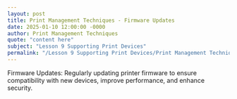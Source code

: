```yaml
---
layout: post
title: Print Management Techniques - Firmware Updates
date: 2025-01-10 12:00:00 -0000
author: Print Management Techniques
quote: "content here"
subject: "Lesson 9 Supporting Print Devices"
permalink: "/Lesson 9 Supporting Print Devices/Print Management Techniques/Print Management Techniques - Firmware Updates"
---
```


Firmware Updates: Regularly updating printer firmware to ensure compatibility with new devices, improve performance, and enhance security.
